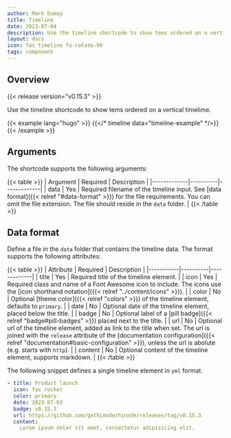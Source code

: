 ```yaml
---
author: Mark Dumay
title: Timeline
date: 2023-07-04
description: Use the timeline shortcode to show tems ordered on a vertical timelime.
layout: docs
icon: fas timeline fa-rotate-90
tags: component
---
```


## Overview

{{< release version="v0.15.3" >}}

Use the timeline shortcode to show tems ordered on a vertical timelime.

<!-- markdownlint-disable MD037 -->
{{< example lang="hugo" >}}
{{</* timeline data="timeline-example" */>}}
{{< /example >}}
<!-- markdownlint-enable MD037 -->

## Arguments

The shortcode supports the following arguments:

{{< table >}}
| Argument    | Required | Description |
|-------------|----------|-------------|
| data        | Yes      | Required filename of the timeline input. See [data format]({{< relref "#data-format" >}}) for the file requirements. You can omit the file extension. The file should reside in the `data` folder. |
{{< /table >}}

## Data format

Define a file in the `data` folder that contains the timeline data. The format supports the following attributes:

{{< table >}}
| Attribute | Required | Description |
|-----------|----------|-------------|
| title     | Yes | Required title of the timeline element. |
| icon      | Yes | Required class and name of a Font Awesome icon to include. The icons use the [icon shorthand notation]({{< relref "../content/icons" >}}). |
| color     | No  | Optional [theme color]({{< relref "colors" >}}) of the timeline element, defaults to `primary`. |
| date      | No  | Optional date of the timeline element, placed below the title. |
| badge     | No  | Optional label of a [pill badge]({{< relref "badge#pill-badges" >}}) placed next to the title. |
| url       | No  | Optional url of the timeline element, added as link to the title when set. The url is joined with the `release` attribute of the [documentation configuration]({{< relref "documentation#basic-configuration" >}}), unless the url is abolute (e.g. starts with `http`). |
| content   | No  | Optional content of the timeline element, supports markdown. |
{{< /table >}}

The following snippet defines a single timeline element in `yml` format.

```yml
- title: Product launch
  icon: fas rocket
  color: primary
  date: 2023-07-03
  badge: v0.15.3
  url: https://github.com/gethinode/hinode/releases/tag/v0.15.3
  content:
    Lorem ipsum dolor sit amet, consectetur adipisicing elit.
```
